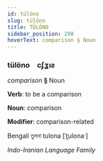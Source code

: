 ```yaml
---
id: tülöno
slug: tülöno
title: TÜLÖNO
sidebar_position: 298
hoverText: comparison § Noun
---
```


### tülöno&emsp;<span kind="abugida">cʄʓıƨ</span>

*comparison* **§** Noun

**Verb**: to be a comparison

**Noun**: comparison

**Modifier**: comparison-related

Bengali তুলনা tulona [ˈt̪ulonaˑ]

*Indo-Iranian Language Family*